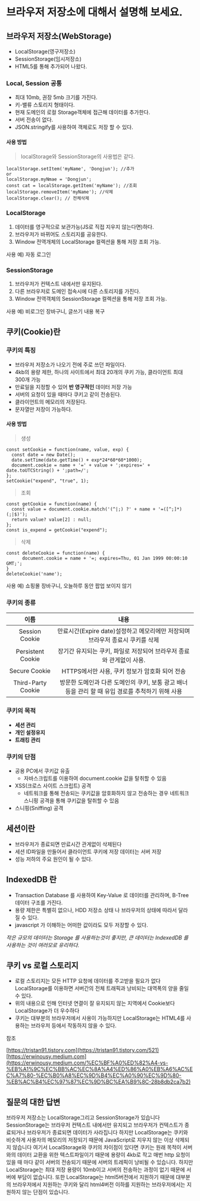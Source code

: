 # 브라우저 저장소에 대해서 설명해 보세요.

## 브라우저 저장소(WebStorage)

- LocalStorage(영구저장소)
- SessionStorage(임시저장소)
- HTML5를 통해 추가되어 나왔다.

### Local, Session 공통

- 최대 10mb, 권장 5mb 크기를 가진다.
- 키-밸류 스토리지 형태이다.
- 현재 도메인의 로컬 Storage객체에 접근해 데이터를 추가한다.
- 서버 전송이 없다.
- JSON.stringify를 사용하여 객체로도 저장 할 수 있다.

#### 사용 방법

> localStorage와 SessionStorage의 사용법은 같다.

```
localStorage.setItem('myName', 'Dongjun'); //추가
or
localStorage.myNmae = 'Dongjun';
const cat = localStorage.getItem('myName'); //조회
localStorage.removeItem('myName'); //삭제
localStorage.clear(); // 전체삭제
```

### LocalStorage

1.  데이터를 영구적으로 보관가능(JS로 직접 지우지 않는다면)하다.
2.  브라우저가 바뀌어도 스토리지를 공유한다.
3.  Window 전역개체의 LocalStorage 컬렉션을 통해 저장 조회 가능.

사용 예) 자동 로그인

### SessionStorage

1. 브라우저가 컨텍스트 내에서만 유지된다.
2. 다른 브라우저로 도메인 접속시에 다른 스토리지를 가진다.
3. Window 전역객체의 SessionStorage 컬렉션을 통해 저장 조회 가능.

사용 예) 비로그인 장바구니, 글쓰기 내용 복구

## 쿠키(Cookie)란

### 쿠키의 특징

- 브라우저 저장소가 나오기 전에 주로 쓰던 파일이다.
- 4kb의 용량 제한, 하나의 사이트에서 최대 20개의 쿠키 가능, 클라이언트 최대 300개 가능
- 만료일을 지정할 수 있어 **반 영구적인** 데이터 저장 가능
- 서버의 요청이 있을 때마다 쿠키고 같이 전송된다.
- 클라이언트의 메모리의 저장된다.
- 문자열만 저장이 가능하다.

#### 사용 방법

> 생성

```
const setCookie = function(name, value, exp) {
  const date = new Date();
  date.setTime(date.getTime() + exp*24*60*60*1000);
  document.cookie = name + '=' + value + ';expires=' + date.toUTCString() + ';path=/';
};
setCookie("expend", "true", 1);
```

> 조회

```
const getCookie = function(name) {
  const value = document.cookie.match('(^|;) ?' + name + '=([^;]*)(;|$)');
  return value? value[2] : null;
};
const is_expend = getCookie("expend");
```

> 삭제

```
const deleteCookie = function(name) {
      document.cookie = name + '=; expires=Thu, 01 Jan 1999 00:00:10 GMT;';
}
deleteCookie('name');
```

사용 예) 쇼핑몰 장바구니, 오늘하루 동안 팝업 보이지 않기

### 쿠키의 종류

|        이름        |                                               내용                                                |
| :----------------: | :-----------------------------------------------------------------------------------------------: |
|   Session Cookie   |           만료시간(Expire date)설정하고 메모리에만 저장되며 브라우저 종료시 쿠키를 삭제           |
| Persistent Cookie  |               장기간 유지되는 쿠키, 파일로 저장되어 브라우저 종료와 관게없이 사용.                |
|   Secure Cookie    |                          HTTPS에서만 사용, 쿠키 정보가 암호화 되어 전송                           |
| Third-Party Cookie | 방문한 도메인과 다른 도메인의 쿠키, 보통 광고 배너 등을 관리 할 때 유입 경로를 추척하기 위해 사용 |

### 쿠키의 목적

- **세션 관리**
- **개인 설정유지**
- **트래킹 관리**

### 쿠키의 단점

- 공용 PC에서 쿠키값 유출
  - 자바스크립트를 이용하여 document.cookie 값을 탈취할 수 있음
- XSS(크로스 사이트 스크립트) 공격
  - 네트워크를 통해 전송되는 쿠키값을 암호화하지 않고 전송하는 경우 네트워크 스니핑 공격을 통해 쿠키값을 탈취할 수 있음
- 스니핑(Sniffing) 공격

## 세션이란

- 브라우저가 종료되면 만료시간 관게없이 삭제된다
- 세션 ID파일을 만들어서 클라이언트 쿠키에 저장 데이터는 서버 저장
- 성능 저하의 주요 원인이 될 수 있다.

## IndexedDB 란

- Transaction Database 를 사용하여 Key-Value 로 데이터를 관리하며, B-Tree 데이터 구조를 가진다.
- 용량 제한은 특별히 없으나, HDD 저장소 상태 나 브라우저의 상태에 따라서 달라 질 수 있다.
- javascript 가 이해하는 어떠한 값이라도 모두 저장할 수 있다.

_작은 규모의 데이터는 Storage 를 사용하는것이 좋지만, 큰 데이터는 IndexedDB 를 사용하는 것이 여러모로 유리하다._

## 쿠키 vs 로컬 스토리지

- 로컬 스토리지는 모든 HTTP 요청에 데이터를 주고받을 필요가 없다
  LocalStorage를 이용하면 서버간의 전체 트래픽과 낭비되는 대역폭의 양을 줄일 수 있다.
- 위의 내용으로 인해 인터넷 연결이 잘 유지되지 않는 지역에서 Cookie보다 LocalStorage가 더 우수하다
- 쿠키는 대부분의 브라우저에서 사용이 가능하지만 LocalStorage는 HTML4를 사용하는 브라우저 등에서 작동하지 않을 수 있다.

참조

[https://tristan91.tistory.com](https://tristan91.tistory.com/521) <br>
[https://erwinousy.medium.com](https://erwinousy.medium.com/%EC%BF%A0%ED%82%A4-vs-%EB%A1%9C%EC%BB%AC%EC%8A%A4%ED%86%A0%EB%A6%AC%EC%A7%80-%EC%B0%A8%EC%9D%B4%EC%A0%90%EC%9D%80-%EB%AC%B4%EC%97%87%EC%9D%BC%EA%B9%8C-28b8db2ca7b2)

## 질문의 대한 답변

브라우저 저장소는
LocalStorage그리고 SessionStorage가 있습니다
SessionStorage는 브라우저 컨텍스트 내에서만 유지되고 브라우저가 컨텍스트가 종료되거나 브라우저가 종료되면 데이터가 사라집니다 하지만
LocalStorage는 쿠키와 비슷하게 사용자의 메모리의 저장되기 때문에 JavaScript로 지우지 않는 이상 삭제되지 않습니다
여기서 LocalStorage와 쿠키의 차이점이 있다면
쿠키는 원래 목적이 서버와의 데이터 교환을 위한 텍스트파일이기 때문에 용량이 4kb로 작고 매번 http 요청이 있을 때 마다 같이 서버의 전송되기 때문에 서버의 트레픽이 낭비될 수 있습니다. 하지만 LocalStorage는
최대 저장 용량이 10mb이고 서버의 전송하는 과정이 없기 때문에 서버에 부담이 없습니다.
또한 LocalStorage는 html5버전에서 지원하기 때문에 대부분의 브라우저에서 지원하는 쿠키와 달리 html4버전 이하를 지원하는 브라우저에서는 지원하지 않는 단점이 있습니다.
